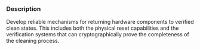 ### Description

Develop reliable mechanisms for returning hardware components to verified clean states. This includes both the physical reset capabilities and the verification systems that can cryptographically prove the completeness of the cleaning process.
